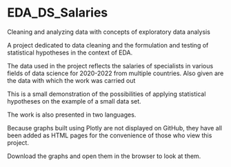 # EDA_DS_Salaries
Cleaning and analyzing data with concepts of exploratory data analysis

A project dedicated to data cleaning and the formulation and testing of statistical hypotheses in the context of EDA.

The data used in the project reflects the salaries of specialists
in various fields of data science for 2020-2022 from multiple countries.
Also given are the data with which the work was carried out

This is a small demonstration of the possibilities of applying statistical hypotheses on the example of a small data set.

The work is also presented in two languages.

Because graphs built using Plotly are not displayed on GitHub, they have all been added as HTML pages for the convenience of those who view this project.

Download the graphs and open them in the browser to look at them.



